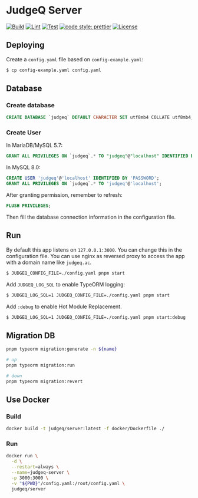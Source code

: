 # JudgeQ Server

[![Build](https://github.com/judgeq-dev/server/actions/workflows/build.yml/badge.svg)](https://github.com/judgeq-dev/server/actions/workflows/build.yml)
[![Lint](https://github.com/judgeq-dev/server/actions/workflows/lint.yml/badge.svg)](https://github.com/judgeq-dev/server/actions/workflows/lint.yml)
[![Test](https://github.com/judgeq-dev/server/actions/workflows/test.yml/badge.svg)](https://github.com/judgeq-dev/server/actions/workflows/test.yml)
[![code style: prettier](https://img.shields.io/badge/code_style-prettier-ff69b4.svg?style=flat-square)](https://github.com/prettier/prettier)
[![License](https://img.shields.io/github/license/JudgeQ-Dev/server?style=flat-square)](LICENSE)

## Deploying

Create a `config.yaml` file based on `config-example.yaml`:

```bash
$ cp config-example.yaml config.yaml
```

## Database

### Create database

```sql
CREATE DATABASE `judgeq` DEFAULT CHARACTER SET utf8mb4 COLLATE utf8mb4_unicode_ci;
```

### Create User

In MariaDB/MySQL 5.7:

```sql
GRANT ALL PRIVILEGES ON `judgeq`.* TO "judgeq"@"localhost" IDENTIFIED BY "PASSWORD";
```

In MySQL 8.0:

```sql
CREATE USER 'judgeq'@'localhost' IDENTIFIED BY 'PASSWORD';
GRANT ALL PRIVILEGES ON `judgeq`.* TO 'judgeq'@'localhost';
```

After granting permission, remember to refresh:

```sql
FLUSH PRIVILEGES;
```

Then fill the database connection information in the configuration file.

## Run

By default this app listens on `127.0.0.1:3000`. You can change this in the configuration file. You can use nginx as reversed proxy to access the app with a domain name like `judgeq.ac`.

```bash
$ JUDGEQ_CONFIG_FILE=./config.yaml pnpm start
```

Add `JUDGEQ_LOG_SQL` to enable TypeORM logging:

```bash
$ JUDGEQ_LOG_SQL=1 JUDGEQ_CONFIG_FILE=./config.yaml pnpm start
```

Add `:debug` to enable Hot Module Replacement.

```bash
$ JUDGEQ_LOG_SQL=1 JUDGEQ_CONFIG_FILE=./config.yaml pnpm start:debug
```

## Migration DB

```bash
pnpm typeorm migration:generate -n ${name}

# up
pnpm typeorm migration:run

# down
pnpm typeorm migration:revert
```

## Use Docker

### Build

```bash
docker build -t judgeq/server:latest -f docker/Dockerfile ./
```

### Run

```bash
docker run \
  -d \
  --restart=always \
  --name=judgeq-server \
  -p 3000:3000 \
  -v "${PWD}"/config.yaml:/root/config.yaml \
  judgeq/server
```

